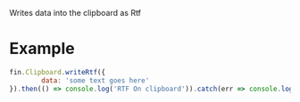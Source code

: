 Writes data into the clipboard as Rtf
# Example
```js
fin.Clipboard.writeRtf({
        data: 'some text goes here'
}).then(() => console.log('RTF On clipboard')).catch(err => console.log(err));
```
